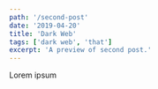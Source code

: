 ```yaml
---
path: '/second-post'
date: '2019-04-20'
title: 'Dark Web'
tags: ['dark web', 'that']
excerpt: 'A preview of second post.'
---
```


Lorem ipsum
